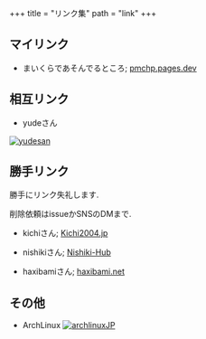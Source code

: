 
+++
title = "リンク集"
path = "link"
+++

## マイリンク
- まいくらであそんでるところ; [pmchp.pages.dev](https://pmchp.pages.dev)
## 相互リンク

- yudeさん

<a href=https://yude.jp> <img src="/images/yude_banner.png" alt="yudesan"/> </a>

## 勝手リンク
勝手にリンク失礼します.

削除依頼はissueかSNSのDMまで.


- kichiさん; [Kichi2004.jp](https://kichi2004.jp/)

- nishikiさん; [Nishiki-Hub](https://nishikiout.hatenablog.com/)

- haxibamiさん; [haxibami.net](https://www.haxibami.net/)


## その他

- ArchLinux <a href=https://www.archlinux.jp><img src="/images/arch83x31.gif" alt="archlinuxJP"><a>

